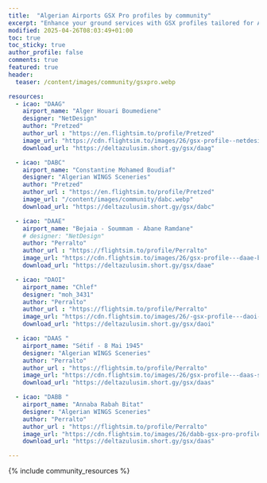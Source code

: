 ```yaml
---
title:  "Algerian Airports GSX Pro profiles by community"
excerpt: "Enhance your ground services with GSX profiles tailored for Algerian airports! Community-made for realism."
modified: 2025-04-26T08:03:49+01:00
toc: true
toc_sticky: true
author_profile: false
comments: true
featured: true
header:
  teaser: /content/images/community/gsxpro.webp

resources:
  - icao: "DAAG"
    airport_name: "Alger Houari Boumediene"
    designer: "NetDesign"
    author: "Pretzed"
    author_url : "https://en.flightsim.to/profile/Pretzed"
    image_url: "https://cdn.flightsim.to/images/26/gsx-profile--netdesign-daag-alger-houari-boumedieneinternational-461864-1712103895-cKrXo.jpg"
    download_url: "https://deltazulusim.short.gy/gsx/daag"

  - icao: "DABC"
    airport_name: "Constantine Mohamed Boudiaf"
    designer: "Algerian WINGS Sceneries"
    author: "Pretzed"
    author_url : "https://en.flightsim.to/profile/Pretzed"
    image_url: "/content/images/community/dabc.webp"
    download_url: "https://deltazulusim.short.gy/gsx/dabc"

  - icao: "DAAE"
    airport_name: "Bejaia - Soummam - Abane Ramdane"
    # designer: "NetDesign"
    author: "Perralto"
    author_url : "https://flightsim.to/profile/Perralto"
    image_url: "https://cdn.flightsim.to/images/26/gsx-profile---daae-bjaa---soummam---abane-ramdane-144359-1711502508-oAVyY.jpg?width=1400"
    download_url: "https://deltazulusim.short.gy/gsx/daae"

  - icao: "DAOI"
    airport_name: "Chlef"
    designer: "moh_3431"
    author: "Perralto"
    author_url : "https://flightsim.to/profile/Perralto"
    image_url: "https://cdn.flightsim.to/images/26/-gsx-profile---daoi-chlef-144359-1711627460-XRfPn.jpg?width=1400"
    download_url: "https://deltazulusim.short.gy/gsx/daoi"

  - icao: "DAAS "
    airport_name: "Sétif - 8 Mai 1945"
    designer: "Algerian WINGS Sceneries"
    author: "Perralto"
    author_url : "https://flightsim.to/profile/Perralto"
    image_url: "https://cdn.flightsim.to/images/26/gsx-profile---daas-stif---8-mai-1945-144359-1711539940-mBqI_.jpg?width=1400"
    download_url: "https://deltazulusim.short.gy/gsx/daas"

  - icao: "DABB "
    airport_name: "Annaba Rabah Bitat"
    designer: "Algerian WINGS Sceneries"
    author: "Perralto"
    author_url : "https://flightsim.to/profile/Perralto"
    image_url: "https://cdn.flightsim.to/images/26/dabb-gsx-pro-profile-144359-1711481157-Ly3tQ.jpg?width=1400"
    download_url: "https://deltazulusim.short.gy/gsx/daas"

---
```


{% include community_resources %}
